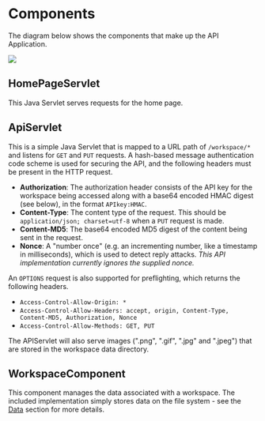 # Components

The diagram below shows the components that make up the API Application.

![](embed:Components)

## HomePageServlet

This Java Servlet serves requests for the home page.

## ApiServlet

This is a simple Java Servlet that is mapped to a URL path of ```/workspace/*``` and listens for ```GET``` and ```PUT``` requests. A hash-based message authentication code scheme is used for securing the API, and the following headers must be present in the HTTP request.

- __Authorization__: The authorization header consists of the API key for the workspace being accessed along with a base64 encoded HMAC digest (see below), in the format ```APIkey:HMAC```.
- __Content-Type__: The content type of the request. This should be ```application/json; charset=utf-8``` when a ```PUT``` request is made.
- __Content-MD5__: The base64 encoded MD5 digest of the content being sent in the request.
- __Nonce__: A "number once" (e.g. an incrementing number, like a timestamp in milliseconds), which is used to detect reply attacks. *This API implementation currently ignores the supplied nonce.*

An ```OPTIONS``` request is also supported for preflighting, which returns the following headers.

- ```Access-Control-Allow-Origin: *```
- ```Access-Control-Allow-Headers: accept, origin, Content-Type, Content-MD5, Authorization, Nonce```
- ```Access-Control-Allow-Methods: GET, PUT```

The APIServlet will also serve images (".png", ".gif", ".jpg" and ".jpeg") that are stored in the workspace data directory.

## WorkspaceComponent

This component manages the data associated with a workspace. The included implementation simply stores data on the file system - see the [Data](#Data) section for more details.